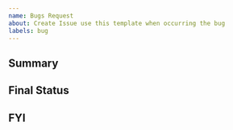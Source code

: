 ```yaml
---
name: Bugs Request
about: Create Issue use this template when occurring the bug
labels: bug
---
```


## Summary

## Final Status

## FYI